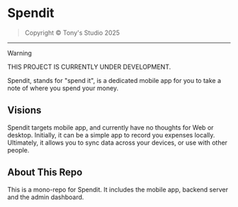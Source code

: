 # Spendit

> Copyright &copy; Tony's Studio 2025

---

> [!WARNING]
>
> THIS PROJECT IS CURRENTLY UNDER DEVELOPMENT.

Spendit, stands for "spend it", is a dedicated mobile app for you to take a note of where you spend your money.

## Visions

Spendit targets mobile app, and currently have no thoughts for Web or desktop. Initially, it can be a simple app to record you expenses locally. Ultimately, it allows you to sync data across your devices, or use with other people.

## About This Repo

This is a mono-repo for Spendit. It includes the mobile app, backend server and the admin dashboard.

